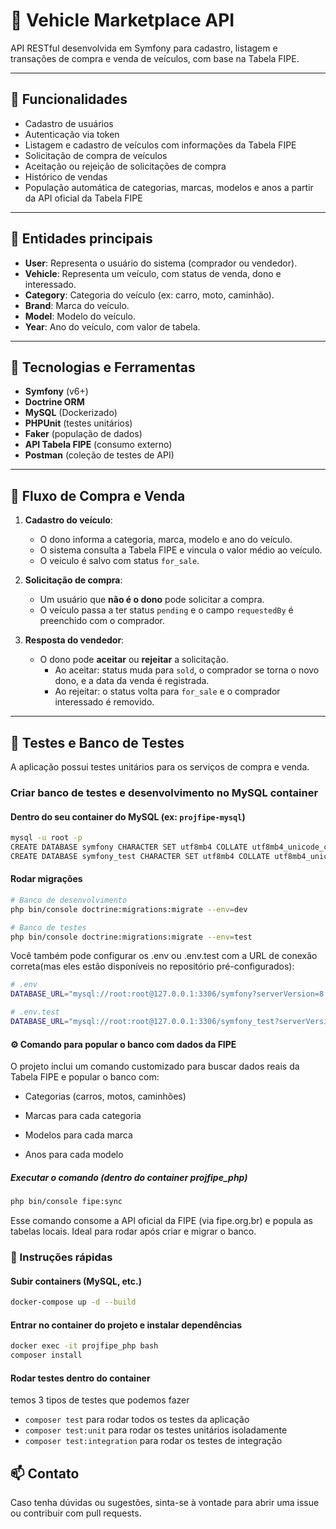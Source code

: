 # 🚗 Vehicle Marketplace API

API RESTful desenvolvida em Symfony para cadastro, listagem e transações de compra e venda de veículos, com base na Tabela FIPE.

---

## 📌 Funcionalidades

- Cadastro de usuários
- Autenticação via token
- Listagem e cadastro de veículos com informações da Tabela FIPE
- Solicitação de compra de veículos
- Aceitação ou rejeição de solicitações de compra
- Histórico de vendas
- População automática de categorias, marcas, modelos e anos a partir da API oficial da Tabela FIPE

---

## 🧱 Entidades principais

- **User**: Representa o usuário do sistema (comprador ou vendedor).
- **Vehicle**: Representa um veículo, com status de venda, dono e interessado.
- **Category**: Categoria do veículo (ex: carro, moto, caminhão).
- **Brand**: Marca do veículo.
- **Model**: Modelo do veículo.
- **Year**: Ano do veículo, com valor de tabela.

---

## 🧰 Tecnologias e Ferramentas

- **Symfony** (v6+)
- **Doctrine ORM**
- **MySQL** (Dockerizado)
- **PHPUnit** (testes unitários)
- **Faker** (população de dados)
- **API Tabela FIPE** (consumo externo)
- **Postman** (coleção de testes de API)

---

## 🔄 Fluxo de Compra e Venda

1. **Cadastro do veículo**:
   - O dono informa a categoria, marca, modelo e ano do veículo.
   - O sistema consulta a Tabela FIPE e vincula o valor médio ao veículo.
   - O veículo é salvo com status `for_sale`.

2. **Solicitação de compra**:
   - Um usuário que **não é o dono** pode solicitar a compra.
   - O veículo passa a ter status `pending` e o campo `requestedBy` é preenchido com o comprador.

3. **Resposta do vendedor**:
   - O dono pode **aceitar** ou **rejeitar** a solicitação.
     - Ao aceitar: status muda para `sold`, o comprador se torna o novo dono, e a data da venda é registrada.
     - Ao rejeitar: o status volta para `for_sale` e o comprador interessado é removido.

---

## 🧪 Testes e Banco de Testes

A aplicação possui testes unitários para os serviços de compra e venda.

### Criar banco de testes e desenvolvimento no MySQL container

#### Dentro do seu container do MySQL (ex: `projfipe-mysql`)

```bash
mysql -u root -p
CREATE DATABASE symfony CHARACTER SET utf8mb4 COLLATE utf8mb4_unicode_ci;
CREATE DATABASE symfony_test CHARACTER SET utf8mb4 COLLATE utf8mb4_unicode_ci;
```

#### Rodar migrações

```bash
# Banco de desenvolvimento
php bin/console doctrine:migrations:migrate --env=dev

# Banco de testes
php bin/console doctrine:migrations:migrate --env=test
```

Você também pode configurar os .env ou .env.test com a URL de conexão correta(mas eles estão disponíveis no repositório pré-configurados):

```bash
# .env
DATABASE_URL="mysql://root:root@127.0.0.1:3306/symfony?serverVersion=8.0"

# .env.test
DATABASE_URL="mysql://root:root@127.0.0.1:3306/symfony_test?serverVersion=8.0"
```

#### ⚙️ Comando para popular o banco com dados da FIPE

O projeto inclui um comando customizado para buscar dados reais da Tabela FIPE e popular o banco com:

- Categorias (carros, motos, caminhões)

- Marcas para cada categoria

- Modelos para cada marca

- Anos para cada modelo

##### Executar o comando (dentro do container projfipe_php)

```bash
php bin/console fipe:sync
```

Esse comando consome a API oficial da FIPE (via fipe.org.br) e popula as tabelas locais. Ideal para rodar após criar e migrar o banco.

### 🚀 Instruções rápidas

#### Subir containers (MySQL, etc.)

```bash
docker-compose up -d --build
```

#### Entrar no container do projeto e instalar dependências

```bash
docker exec -it projfipe_php bash
composer install
```

#### Rodar testes dentro do container

temos 3 tipos de testes que podemos fazer

- `composer test` para rodar todos os testes da aplicação
- `composer test:unit` para rodar os testes unitários isoladamente
- `composer test:integration` para rodar os testes de integração

## 📫 Contato

Caso tenha dúvidas ou sugestões, sinta-se à vontade para abrir uma issue ou contribuir com pull requests.
